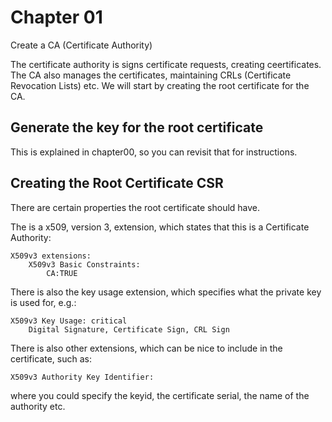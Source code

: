 # Chapter 01

Create a CA (Certificate Authority)

The certificate authority is signs certificate requests, creating ceertificates. The CA also manages the certificates, maintaining CRLs (Certificate Revocation Lists) etc.
We will start by creating the root certificate for the CA.

## Generate the key for the root certificate

This is explained in chapter00, so you can revisit that for instructions.

## Creating the Root Certificate CSR

There are certain properties the root certificate should have.

The is a x509, version 3, extension, which states that this is a Certificate Authority:
```
X509v3 extensions:
    X509v3 Basic Constraints: 
        CA:TRUE
```
There is also the key usage extension, which specifies what the private key is used for, e.g.:
```
X509v3 Key Usage: critical
    Digital Signature, Certificate Sign, CRL Sign
```
There is also other extensions, which can be nice to include in the certificate, such as:
```
X509v3 Authority Key Identifier: 
```
where you could specify the keyid, the certificate serial, the name of the authority etc.

